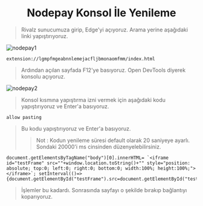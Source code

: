 <h1 align="center">Nodepay Konsol İle Yenileme</h1>
    
> Rivalz sunucumuza girip, Edge'yi açıyoruz.
> Arama yerine aşağıdaki linki yapıştırıyoruz.
> 
![nodepay1](https://github.com/ferdiyalcin/Rivalz/assets/108075007/87a0f49d-f21d-40e9-92b4-534716787559)

```
extension://lgmpfmgeabnnlemejacfljbmonaomfmm/index.html

```

> Ardından açılan sayfada F12'ye basıyoruz.
> Open DevTools diyerek konsolu açıyoruz.
> 
![nodepay2](https://github.com/ferdiyalcin/Rivalz/assets/108075007/e5b12f8f-d93d-40b7-9fa7-b06f0d3c4598)



> Konsol kısmına yapıştırma izni vermek için aşağıdaki kodu yapıştırıyoruz ve Enter'a basıyoruz.
```
allow pasting

```
<!-- ![image](https://github.com/awelmisin/Rivalz/assets/73443933/72cb8fa9-4079-47f1-a41f-5b609cc4a3a1) -->
>
> Bu kodu yapıştırıyoruz ve Enter'a basıyoruz.
> > Not : Kodun yenileme süresi default olarak 20 saniyeye ayarlı. Sondaki 20000'i ms cinsinden düzenyelebilirsiniz.


```
document.getElementsByTagName("body")[0].innerHTML= `<iframe id="testFrame" src=""+window.location.toString()+"" style="position: absolute; top:0; left:0; right:0; bottom:0; width:100%; height:100%;"> </iframe>`; setInterval(()=>{document.getElementById("testFrame").src=document.getElementById("testFrame").src},20000);

```
>İşlemler bu kadardı. Sonrasında sayfayı o şekilde bırakıp bağlantıyı koparıyoruz.
